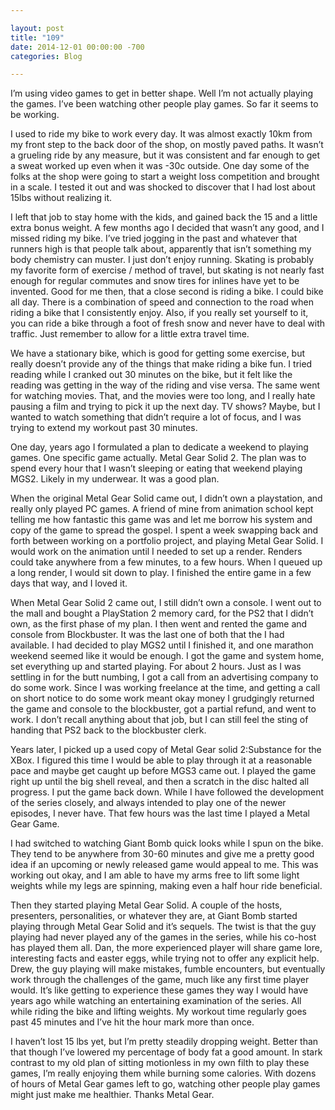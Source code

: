 ```yaml
---

layout: post  
title: "109"  
date: 2014-12-01 00:00:00 -700  
categories: Blog

---
```


I’m using video games to get in better shape. Well I’m not actually playing the games. I’ve been watching other people play games. So far it seems to be working.   
  
I used to ride my bike to work every day. It was almost exactly 10km from my front step to the back door of the shop, on mostly paved paths. It wasn’t a grueling ride by any measure, but it was consistent and far enough to get a sweat worked up even when it was -30c outside. One day some of the folks at the shop were going to start a weight loss competition and brought in a scale. I tested it out and was shocked to discover that I had lost about 15lbs without realizing it.  
  
I left that job to stay home with the kids, and gained back the 15 and a little extra bonus weight. A few months ago I decided that wasn’t any good, and I missed riding my bike. I’ve tried jogging in the past and whatever that runners high is that people talk about, apparently that isn’t something my body chemistry can muster. I just don’t enjoy running. Skating is probably my favorite form of exercise / method of travel, but skating is not nearly fast enough for regular commutes and snow tires for inlines have yet to be invented. Good for me then, that a close second is riding a bike. I could bike all day. There is a combination of speed and connection to the road when riding a bike that I consistently enjoy. Also, if you really set yourself to it, you can ride a bike through a foot of fresh snow and never have to deal with traffic. Just remember to allow for a little extra travel time.   
  
We have a stationary bike, which is good for getting some exercise, but really doesn’t provide any of the things that make riding a bike fun. I tried reading while I cranked out 30 minutes on the bike, but it felt like the reading was getting in the way of the riding and vise versa. The same went for watching movies. That, and the movies were too long, and I really hate pausing a film and trying to pick it up the next day. TV shows? Maybe, but I wanted to watch something that didn’t require a lot of focus, and I was trying to extend my workout past 30 minutes.   
  
One day, years ago I formulated a plan to dedicate a weekend to playing games. One specific game actually. Metal Gear Solid 2. The plan was to spend every hour that I wasn’t sleeping or eating that weekend playing MGS2. Likely in my underwear. It was a good plan.  
  
When the original Metal Gear Solid came out, I didn’t own a playstation, and really only played PC games. A friend of mine from animation school kept telling me how fantastic this game was and let me borrow his system and copy of the game to spread the gospel. I spent a week swapping back and forth between working on a portfolio project, and playing Metal Gear Solid. I would work on the animation until I needed to set up a render. Renders could take anywhere from a few minutes, to a few hours. When I queued up a long render, I would sit down to play. I finished the entire game in a few days that way, and I loved it.   
  
When Metal Gear Solid 2 came out, I still didn’t own a console. I went out to the mall and bought a PlayStation 2 memory card, for the PS2 that I didn’t own, as the first phase of my plan. I then went and rented the game and console from Blockbuster. It was the last one of both that the I had available. I had decided to play MGS2 until I finished it, and one marathon weekend seemed like it would be enough. I got the game and system home, set everything up and started playing. For about 2 hours. Just as I was settling in for the butt numbing, I got a call from an advertising company to do some work. Since I was working freelance at the time, and getting a call on short notice to do some work meant okay money I grudgingly returned the game and console to the blockbuster, got a partial refund, and went to work. I don’t recall anything about that job, but I can still feel the sting of handing that PS2 back to the blockbuster clerk.  
  
Years later, I picked up a used copy of Metal Gear solid 2:Substance for the XBox. I figured this time I would be able to play through it at a reasonable pace and maybe get caught up before MGS3 came out. I played the game right up until the big shell reveal, and then a scratch in the disc halted all progress. I put the game back down. While I have followed the development of the series closely, and always intended to play one of the newer episodes, I never have. That few hours was the last time I played a Metal Gear Game.   
  
I had switched to watching Giant Bomb quick looks while I spun on the bike. They tend to be anywhere from 30-60 minutes and give me a pretty good idea if an upcoming or newly released game would appeal to me. This was working out okay, and I am able to have my arms free to lift some light weights while my legs are spinning, making even a half hour ride beneficial.   
  
Then they started playing Metal Gear Solid. A couple of the hosts, presenters, personalities, or whatever they are, at Giant Bomb started playing through Metal Gear Solid and it’s sequels. The twist is that the guy playing had never played any of the games in the series, while his co-host has played them all. Dan, the more experienced player will share game lore, interesting facts and easter eggs, while trying not to offer any explicit help. Drew, the guy playing will make mistakes, fumble encounters, but eventually work through the challenges of the game, much like any first time player would. It’s like getting to experience these games they way I would have years ago while watching an entertaining examination of the series. All while riding the bike and lifting weights. My workout time regularly goes past 45 minutes and I’ve hit the hour mark more than once.   
  
I haven’t lost 15 lbs yet, but I’m pretty steadily dropping weight. Better than that though I’ve lowered my percentage of body fat a good amount. In stark contrast to my old plan of sitting motionless in my own filth to play these games, I’m really enjoying them while burning some calories. With dozens of hours of Metal Gear games left to go, watching other people play games might just make me healthier. Thanks Metal Gear.